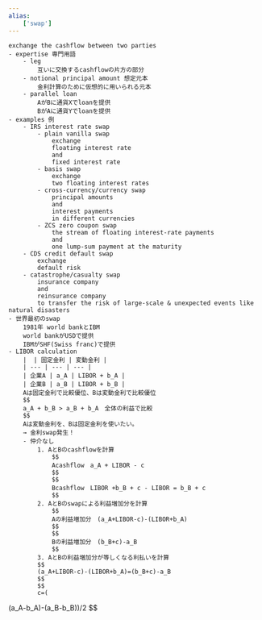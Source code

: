 ```yaml
---
alias:
    ['swap']
---
```

	exchange the cashflow between two parties
	- expertise 専門用語
		- leg
			互いに交換するcashflowの片方の部分
		- notional principal amount 想定元本
			金利計算のために仮想的に用いられる元本
		- parallel loan
			AがBに通貨Xでloanを提供
			BがAに通貨Yでloanを提供
	- examples 例
		- IRS interest rate swap
			- plain vanilla swap
				exchange 
				floating interest rate 
				and 
				fixed interest rate 
			- basis swap
				exchange
				two floating interest rates
			- cross-currency/currency swap
				principal amounts 
				and 
				interest payments 
				in different currencies
			- ZCS zero coupon swap
				the stream of floating interest-rate payments
				and 
				one lump-sum payment at the maturity
		- CDS credit default swap
			exchange 
			default risk
		- catastrophe/casualty swap
			insurance company
			and 
			reinsurance company
			to transfer the risk of large-scale & unexpected events like natural disasters
	- 世界最初のswap
		1981年 world bankとIBM
		world bankがUSDで提供
		IBMがSHF(Swiss franc)で提供
	- LIBOR calculation
		|  | 固定金利 | 変動金利 |
		| --- | --- | --- |
		| 企業A | a_A | LIBOR + b_A |
		| 企業B | a_B | LIBOR + b_B |
		Aは固定金利で比較優位、Bは変動金利で比較優位
		$$ 
		a_A + b_B > a_B + b_A　全体の利益で比較
		$$ 
		Aは変動金利を、Bは固定金利を使いたい。
		→ 金利swap発生！
		- 仲介なし
			1. AとBのcashflowを計算
				$$ 
				Acashflow　a_A + LIBOR - c
				$$ 
				$$ 
				Bcashflow　LIBOR +b_B + c - LIBOR = b_B + c
				$$ 
			2. AとBのswapによる利益増加分を計算
				$$ 
				Aの利益増加分　(a_A+LIBOR-c)-(LIBOR+b_A)
				$$ 
				$$ 
				Bの利益増加分　(b_B+c)-a_B
				$$ 
			3. AとBの利益増加分が等しくなる利払いを計算
			$$ 
			(a_A+LIBOR-c)-(LIBOR+b_A)=(b_B+c)-a_B
			$$ 
			$$ 
			c=(
(a_A-b_A)-(a_B-b_B))/2
			$$ 